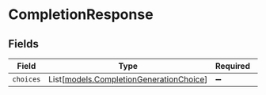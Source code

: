 # CompletionResponse


## Fields

| Field                                                                              | Type                                                                               | Required                                                                           | Description                                                                        |
| ---------------------------------------------------------------------------------- | ---------------------------------------------------------------------------------- | ---------------------------------------------------------------------------------- | ---------------------------------------------------------------------------------- |
| `choices`                                                                          | List[[models.CompletionGenerationChoice](../models/completiongenerationchoice.md)] | :heavy_minus_sign:                                                                 | N/A                                                                                |